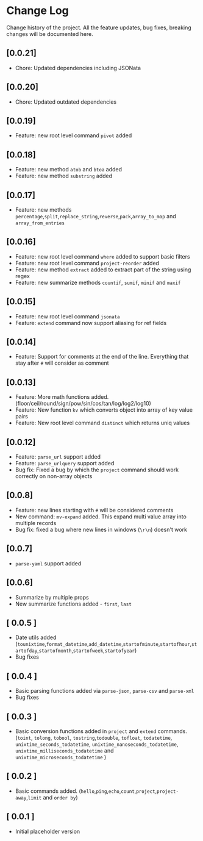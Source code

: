 # Change Log

Change history of the project. All the feature updates, bug fixes, breaking changes will be documented here.

## [0.0.21]

- Chore: Updated dependencies including JSONata

## [0.0.20]

- Chore: Updated outdated dependencies

## [0.0.19]

- Feature: new root level command `pivot` added

## [0.0.18]

- Feature: new method `atob` and `btoa` added
- Feature: new method `substring` added

## [0.0.17]

- Feature: new methods `percentage`,`split`,`replace_string`,`reverse`,`pack`,`array_to_map` and `array_from_entries`

## [0.0.16]

- Feature: new root level command `where` added to support basic filters
- Feature: new root level command `project-reorder` added
- Feature: new method `extract` added to extract part of the string using regex
- Feature: new summarize methods `countif`, `sumif`, `minif` and `maxif`

## [0.0.15]

- Feature: new root level command `jsonata`
- Feature: `extend` command now support aliasing for ref fields

## [0.0.14]

- Feature: Support for comments at the end of the line. Everything that stay after `#` will consider as comment

## [0.0.13]

- Feature: More math functions added. (floor/ceil/round/sign/pow/sin/cos/tan/log/log2/log10)
- Feature: New function `kv` which converts object into array of key value pairs
- Feature: New root level command `distinct` which returns uniq values

## [0.0.12]

- Feature: `parse_url` support added
- Feature: `parse_urlquery` support added
- Bug fix: Fixed a bug by which the `project` command should work correctly on non-array objects

## [0.0.8]

- Feature: new lines starting with `#` will be considered comments
- New command: `mv-expand` added. This expand multi value array into multiple records
- Bug fix: fixed a bug where new lines in windows (`\r\n`) doesn't work

## [0.0.7]

- `parse-yaml` support added

## [0.0.6]

- Summarize by multiple props
- New summarize functions added - `first`, `last`

## [ 0.0.5 ]

- Date utils added (`tounixtime`,`format_datetime`,`add_datetime`,`startofminute`,`startofhour`,`startofday`,`startofmonth`,`startofweek`,`startofyear`)
- Bug fixes

## [ 0.0.4 ]

- Basic parsing functions added via `parse-json`, `parse-csv` and `parse-xml`
- Bug fixes

## [ 0.0.3 ]

- Basic conversion functions added in `project` and `extend` commands. (`toint`, `tolong`, `tobool`, `tostring`,`todouble`, `tofloat`, `todatetime`, `unixtime_seconds_todatetime`, `unixtime_nanoseconds_todatetime`, `unixtime_milliseconds_todatetime` and `unixtime_microseconds_todatetime` )

## [ 0.0.2 ]

- Basic commands added. (`hello`,`ping`,`echo`,`count`,`project`,`project-away`,`limit` and `order by`)

## [ 0.0.1 ]

- Initial placeholder version
